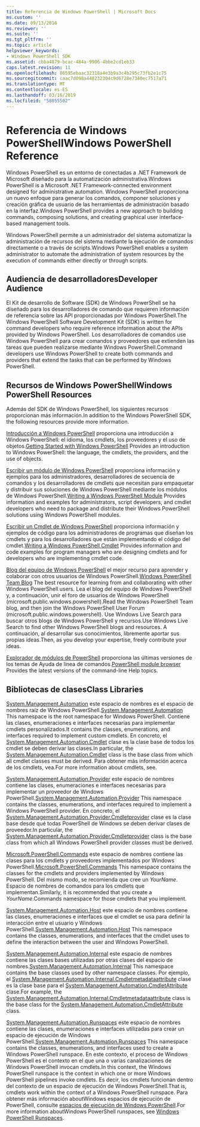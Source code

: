 ```yaml
---
title: Referencia de Windows PowerShell | Microsoft Docs
ms.custom: ''
ms.date: 09/13/2016
ms.reviewer: ''
ms.suite: ''
ms.tgt_pltfrm: ''
ms.topic: article
helpviewer_keywords:
- Windows PowerShell SDK
ms.assetid: cbba4879-bcac-484a-9906-4bbe2cd1eb33
caps.latest.revision: 11
ms.openlocfilehash: 86595ebaac32318a4e3b9a3c4b295c73fb2e1c75
ms.sourcegitcommit: caac7d098a448232304c9d6728e7340ec7517a71
ms.translationtype: MT
ms.contentlocale: es-ES
ms.lasthandoff: 03/16/2019
ms.locfileid: "58055502"
---
```

# <a name="windows-powershell-reference"></a><span data-ttu-id="fa554-102">Referencia de Windows PowerShell</span><span class="sxs-lookup"><span data-stu-id="fa554-102">Windows PowerShell Reference</span></span>

<span data-ttu-id="fa554-103">Windows PowerShell es un entorno de conectadas a .NET Framework de Microsoft diseñado para la automatización administrativa.</span><span class="sxs-lookup"><span data-stu-id="fa554-103">Windows PowerShell is a Microsoft .NET Framework-connected environment designed for administrative automation.</span></span> <span data-ttu-id="fa554-104">Windows PowerShell proporciona un nuevo enfoque para generar los comandos, componer soluciones y creación gráfica de usuario de las herramientas de administración basado en la interfaz.</span><span class="sxs-lookup"><span data-stu-id="fa554-104">Windows PowerShell provides a new approach to building commands, composing solutions, and creating graphical user interface-based management tools.</span></span>

<span data-ttu-id="fa554-105">Windows PowerShell permite a un administrador del sistema automatizar la administración de recursos del sistema mediante la ejecución de comandos directamente o a través de scripts.</span><span class="sxs-lookup"><span data-stu-id="fa554-105">Windows PowerShell enables a system administrator to automate the administration of system resources by the execution of commands either directly or through scripts.</span></span>

## <a name="developer-audience"></a><span data-ttu-id="fa554-106">Audiencia de desarrolladores</span><span class="sxs-lookup"><span data-stu-id="fa554-106">Developer Audience</span></span>

<span data-ttu-id="fa554-107">El Kit de desarrollo de Software (SDK) de Windows PowerShell se ha diseñado para los desarrolladores de comando que requieren información de referencia sobre las API proporcionadas por Windows PowerShell.</span><span class="sxs-lookup"><span data-stu-id="fa554-107">The Windows PowerShell Software Development Kit (SDK) is written for command developers who require reference information about the APIs provided by Windows PowerShell.</span></span> <span data-ttu-id="fa554-108">Los desarrolladores de comandos use Windows PowerShell para crear comandos y proveedores que extienden las tareas que pueden realizarse mediante Windows PowerShell.</span><span class="sxs-lookup"><span data-stu-id="fa554-108">Command developers use Windows PowerShell to create both commands and providers that extend the tasks that can be performed by Windows PowerShell.</span></span>

## <a name="windows-powershell-resources"></a><span data-ttu-id="fa554-109">Recursos de Windows PowerShell</span><span class="sxs-lookup"><span data-stu-id="fa554-109">Windows PowerShell Resources</span></span>

<span data-ttu-id="fa554-110">Además del SDK de Windows PowerShell, los siguientes recursos proporcionan más información.</span><span class="sxs-lookup"><span data-stu-id="fa554-110">In addition to the Windows PowerShell SDK, the following resources provide more information.</span></span>

<span data-ttu-id="fa554-111">[Introducción a Windows PowerShell](/powershell/scripting/getting-started/getting-started-with-windows-powershell) proporciona una introducción a Windows PowerShell: el idioma, los cmdlets, los proveedores y el uso de objetos.</span><span class="sxs-lookup"><span data-stu-id="fa554-111">[Getting Started with Windows PowerShell](/powershell/scripting/getting-started/getting-started-with-windows-powershell) Provides an introduction to Windows PowerShell: the language, the cmdlets, the providers, and the use of objects.</span></span>

<span data-ttu-id="fa554-112">[Escribir un módulo de Windows PowerShell](./module/writing-a-windows-powershell-module.md) proporciona información y ejemplos para los administradores, desarrolladores de secuencia de comandos y los desarrolladores de cmdlets que necesitan para empaquetar y distribuir sus soluciones de Windows PowerShell mediante los módulos de Windows PowerShell.</span><span class="sxs-lookup"><span data-stu-id="fa554-112">[Writing a Windows PowerShell Module](./module/writing-a-windows-powershell-module.md) Provides information and examples for administrators, script developers, and cmdlet developers who need to package and distribute their Windows PowerShell solutions using Windows PowerShell modules.</span></span>

<span data-ttu-id="fa554-113">[Escribir un Cmdlet de Windows PowerShell](./cmdlet/writing-a-windows-powershell-cmdlet.md) proporciona información y ejemplos de código para los administradores de programas que diseñan los cmdlets y para los desarrolladores que están implementando el código del cmdlet.</span><span class="sxs-lookup"><span data-stu-id="fa554-113">[Writing a Windows PowerShell Cmdlet](./cmdlet/writing-a-windows-powershell-cmdlet.md) Provides information and code examples for program managers who are designing cmdlets and for developers who are implementing cmdlet code.</span></span>

<span data-ttu-id="fa554-114">[Blog del equipo de Windows PowerShell](https://blogs.msdn.microsoft.com/PowerShell/) el mejor recurso para aprender y colaborar con otros usuarios de Windows PowerShell.</span><span class="sxs-lookup"><span data-stu-id="fa554-114">[Windows PowerShell Team Blog](https://blogs.msdn.microsoft.com/PowerShell/) The best resource for learning from and collaborating with other Windows PowerShell users.</span></span> <span data-ttu-id="fa554-115">Lea el blog del equipo de Windows PowerShell y, a continuación, unir el foro de usuarios de Windows PowerShell (microsoft.public.windows.powershell).</span><span class="sxs-lookup"><span data-stu-id="fa554-115">Read the Windows PowerShell Team blog, and then join the Windows PowerShell User Forum (microsoft.public.windows.powershell).</span></span> <span data-ttu-id="fa554-116">Use Windows Live Search para buscar otros blogs de Windows PowerShell y recursos.</span><span class="sxs-lookup"><span data-stu-id="fa554-116">Use Windows Live Search to find other Windows PowerShell blogs and resources.</span></span> <span data-ttu-id="fa554-117">A continuación, al desarrollar sus conocimientos, libremente aportar sus propias ideas.</span><span class="sxs-lookup"><span data-stu-id="fa554-117">Then, as you develop your expertise, freely contribute your ideas.</span></span>

<span data-ttu-id="fa554-118">[Explorador de módulos de PowerShell](/powershell/module/) proporciona las últimas versiones de los temas de Ayuda de línea de comandos.</span><span class="sxs-lookup"><span data-stu-id="fa554-118">[PowerShell module browser](/powershell/module/) Provides the latest versions of the command-line Help topics.</span></span>

## <a name="class-libraries"></a><span data-ttu-id="fa554-119">Bibliotecas de clases</span><span class="sxs-lookup"><span data-stu-id="fa554-119">Class Libraries</span></span>

<span data-ttu-id="fa554-120">[System.Management.Automation](/dotnet/api/System.Management.Automation) este espacio de nombres es el espacio de nombres raíz de Windows PowerShell.</span><span class="sxs-lookup"><span data-stu-id="fa554-120">[System.Management.Automation](/dotnet/api/System.Management.Automation) This namespace is the root namespace for Windows PowerShell.</span></span> <span data-ttu-id="fa554-121">Contiene las clases, enumeraciones e interfaces necesarias para implementar cmdlets personalizados.</span><span class="sxs-lookup"><span data-stu-id="fa554-121">It contains the classes, enumerations, and interfaces required to implement custom cmdlets.</span></span> <span data-ttu-id="fa554-122">En concreto, el [System.Management.Automation.Cmdlet](/dotnet/api/System.Management.Automation.Cmdlet) clase es la clase base de todos los cmdlet se deben derivar las clases.</span><span class="sxs-lookup"><span data-stu-id="fa554-122">In particular, the [System.Management.Automation.Cmdlet](/dotnet/api/System.Management.Automation.Cmdlet) class is the base class from which all cmdlet classes must be derived.</span></span> <span data-ttu-id="fa554-123">Para obtener más información acerca de los cmdlets, vea.</span><span class="sxs-lookup"><span data-stu-id="fa554-123">For more information about cmdlets, see.</span></span>

<span data-ttu-id="fa554-124">[System.Management.Automation.Provider](/dotnet/api/System.Management.Automation.Provider) este espacio de nombres contiene las clases, enumeraciones e interfaces necesarias para implementar un proveedor de Windows PowerShell.</span><span class="sxs-lookup"><span data-stu-id="fa554-124">[System.Management.Automation.Provider](/dotnet/api/System.Management.Automation.Provider) This namespace contains the classes, enumerations, and interfaces required to implement a Windows PowerShell provider.</span></span> <span data-ttu-id="fa554-125">En concreto, el [System.Management.Automation.Provider.Cmdletprovider](/dotnet/api/System.Management.Automation.Provider.CmdletProvider) clase es la clase base desde qué todas PowerShell de Windows se deben derivar clases de proveedor.</span><span class="sxs-lookup"><span data-stu-id="fa554-125">In particular, the [System.Management.Automation.Provider.Cmdletprovider](/dotnet/api/System.Management.Automation.Provider.CmdletProvider) class is the base class from which all Windows PowerShell provider classes must be derived.</span></span>

<span data-ttu-id="fa554-126">[Microsoft.PowerShell.Commands](/dotnet/api/Microsoft.PowerShell.Commands) este espacio de nombres contiene las clases para los cmdlets y proveedores implementados por Windows PowerShell.</span><span class="sxs-lookup"><span data-stu-id="fa554-126">[Microsoft.PowerShell.Commands](/dotnet/api/Microsoft.PowerShell.Commands) This namespace contains the classes for the cmdlets and providers implemented by Windows PowerShell.</span></span> <span data-ttu-id="fa554-127">Del mismo modo, se recomienda que cree un *YourName*. Espacio de nombres de comandos para los cmdlets que implementan.</span><span class="sxs-lookup"><span data-stu-id="fa554-127">Similarly, it is recommended that you create a *YourName*.Commands namespace for those cmdlets that you implement.</span></span>

<span data-ttu-id="fa554-128">[System.Management.Automation.Host](/dotnet/api/System.Management.Automation.Host) este espacio de nombres contiene las clases, enumeraciones e interfaces que el cmdlet se usa para definir la interacción entre el usuario y Windows PowerShell.</span><span class="sxs-lookup"><span data-stu-id="fa554-128">[System.Management.Automation.Host](/dotnet/api/System.Management.Automation.Host) This namespace contains the classes, enumerations, and interfaces that the cmdlet uses to define the interaction between the user and Windows PowerShell.</span></span>

<span data-ttu-id="fa554-129">[System.Management.Automation.Internal](/dotnet/api/System.Management.Automation.Internal) este espacio de nombres contiene las clases bases utilizadas por otras clases del espacio de nombres.</span><span class="sxs-lookup"><span data-stu-id="fa554-129">[System.Management.Automation.Internal](/dotnet/api/System.Management.Automation.Internal) This namespace contains the base classes used by other namespace classes.</span></span> <span data-ttu-id="fa554-130">Por ejemplo, el [System.Management.Automation.Internal.Cmdletmetadataattribute](/dotnet/api/System.Management.Automation.Internal.CmdletMetadataAttribute) clase es la clase base para el [System.Management.Automation.CmdletAttribute](/dotnet/api/System.Management.Automation.CmdletAttribute) clase.</span><span class="sxs-lookup"><span data-stu-id="fa554-130">For example, the [System.Management.Automation.Internal.Cmdletmetadataattribute](/dotnet/api/System.Management.Automation.Internal.CmdletMetadataAttribute) class is the base class for the [System.Management.Automation.CmdletAttribute](/dotnet/api/System.Management.Automation.CmdletAttribute) class.</span></span>

<span data-ttu-id="fa554-131">[System.Management.Automation.Runspaces](/dotnet/api/System.Management.Automation.Runspaces) este espacio de nombres contiene las clases, enumeraciones e interfaces utilizadas para crear un espacio de ejecución de Windows PowerShell.</span><span class="sxs-lookup"><span data-stu-id="fa554-131">[System.Management.Automation.Runspaces](/dotnet/api/System.Management.Automation.Runspaces) This namespace contains the classes, enumerations, and interfaces used to create a Windows PowerShell runspace.</span></span> <span data-ttu-id="fa554-132">En este contexto, el proceso de Windows PowerShell es el contexto en el que una o varias canalizaciones de Windows PowerShell invocan cmdlets.</span><span class="sxs-lookup"><span data-stu-id="fa554-132">In this context, the Windows PowerShell runspace is the context in which one or more Windows PowerShell pipelines invoke cmdlets.</span></span> <span data-ttu-id="fa554-133">Es decir, los cmdlets funcionan dentro del contexto de un espacio de ejecución de Windows PowerShell.</span><span class="sxs-lookup"><span data-stu-id="fa554-133">That is, cmdlets work within the context of a Windows PowerShell runspace.</span></span> <span data-ttu-id="fa554-134">Para obtener más información aboutWindows espacios de ejecución de PowerShell, consulte [espacios de ejecución de Windows PowerShell](http://msdn.microsoft.com/en-us/a1582cfe-f06d-4aff-adc6-71f49a860ce9).</span><span class="sxs-lookup"><span data-stu-id="fa554-134">For more information aboutWindows PowerShell runspaces, see [Windows PowerShell Runspaces](http://msdn.microsoft.com/en-us/a1582cfe-f06d-4aff-adc6-71f49a860ce9).</span></span>
